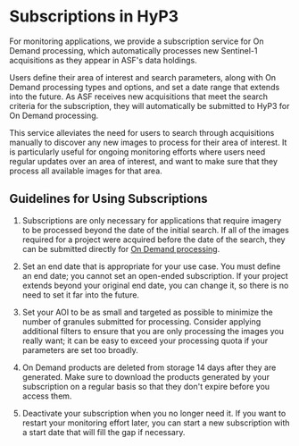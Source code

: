 # Subscriptions in HyP3
For monitoring applications, we provide a subscription service for On Demand processing, which automatically processes new Sentinel-1 acquisitions as they appear in ASF's data holdings. 

Users define their area of interest and search parameters, along with On Demand processing types and options, and set a date range that extends into the future. As ASF receives new acquisitions that meet the search criteria for the subscription, they will automatically be submitted to HyP3 for On Demand processing. 

This service alleviates the need for users to search through acquisitions manually to discover any new images to process for their area of interest. It is particularly useful for ongoing monitoring efforts where users need regular updates over an area of interest, and want to make sure that they process all available images for that area.

## Guidelines for Using Subscriptions
1. Subscriptions are only necessary for applications that require imagery to be processed beyond the date of the initial search. If all of the images required for a project were acquired before the date of the search, they can be submitted directly for [On Demand processing](https://search.asf.alaska.edu/#/?topic=onDemand).
   
2. Set an end date that is appropriate for your use case. You must define an end date; you cannot set an open-ended subscription. If your project extends beyond your original end date, you can change it, so there is no need to set it far into the future.
   
3. Set your AOI to be as small and targeted as possible to minimize the number of granules submitted for processing. Consider applying additional filters to ensure that you are only processing the images you really want; it can be easy to exceed your processing quota if your parameters are set too broadly.  
   
4. On Demand products are deleted from storage 14 days after they are generated. Make sure to download the products generated by your subscription on a regular basis so that they don't expire before you access them. 

5. Deactivate your subscription when you no longer need it. If you want to restart your monitoring effort later, you can start a new subscription with a start date that will fill the gap if necessary.








